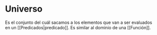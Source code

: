 # Universo

Es el conjunto del cuál sacamos a los elementos que van a ser evaluados en un [[Predicados|predicado]]. Es similar al dominio de una [[Función]].
